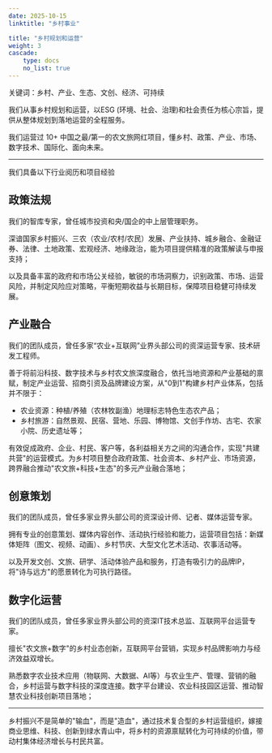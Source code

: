 ```yaml
---
date: 2025-10-15
linktitle: "乡村事业"

title: "乡村规划和运营"
weight: 3
cascade:
    type: docs
    no_list: true
---
```


关键词：乡村、产业、生态、文创、经济、可持续

我们从事乡村规划和运营，以ESG (环境、社会、治理)和社会责任为核心宗旨，提供从整体规划到落地运营的全程服务。

我们运营过 10+ 中国之最/第一的农文旅网红项目，懂乡村、政策、产业、市场、数字技术、国际化、面向未来。


---

我们具备以下行业阅历和项目经验

## 政策法规

我们的智库专家，曾任城市投资和央/国企的中上层管理职务。

深谙国家乡村振兴、三农（农业/农村/农民）发展、产业扶持、城乡融合、金融证券、法律、土地政策、宏观经济、地缘政治，能为项目提供精准的政策解读与申报支持；

以及具备丰富的政府和市场公关经验，敏锐的市场洞察力，识别政策、市场、运营风险，并制定风险应对策略，平衡短期收益与长期目标，保障项目稳健可持续发展。


## 产业融合

我们的团队成员，曾任多家“农业+互联网”业界头部公司的资深运营专家、技术研发工程师。

善于将前沿科技、数字技术与乡村农文旅深度融合，依托当地资源和产业基础的禀赋，制定产业运营、招商引资及品牌建设方案，从"0到1"构建乡村产业体系，包括并不限于：

- 农业资源：种植/养殖（农林牧副渔）地理标志特色生态农产品；
- 乡村旅游：自然景观、民宿、营地、乐园、博物馆、文创手作坊、古宅、农家小院、历史遗址等；

有效促成政府、企业、村民、客户等，各利益相关方之间的沟通合作，实现"共建共营"的运营模式。为乡村项目整合政府政策、社会资本、乡村产业、市场资源，跨界融合推动"农文旅+科技+生态"的多元产业融合落地；


## 创意策划

我们的团队成员，曾任多家业界头部公司的资深设计师、记者、媒体运营专家。

拥有专业的创意策划、媒体内容创作、活动执行经验和能力，运营项目包括：新媒体矩阵（图文、视频、动画）、乡村节庆、大型文化艺术活动、农事活动等。

以及开发文创、文旅、研学、活动体验产品和服务，打造有吸引力的品牌IP，将"诗与远方"的愿景转化为可执行路径。


## 数字化运营 

我们的团队成员，曾任多家业界头部公司的资深IT技术总监、互联网平台运营专家。

擅长"农文旅+数字"的乡村业态创新，互联网平台营销，实现乡村品牌影响力与经济效益双增长。

熟悉数字农业技术应用（物联网、大数据、AI等）与农业生产、管理、营销的融合，乡村运营与数字科技的深度连接。数字平台建设、农业科技园区运营、推动智慧农业科技创新项目落地；

--- 
乡村振兴不是简单的"输血"，而是"造血"，通过技术复合型的乡村运营组织，嫁接商业思维、科技、创新到绿水青山中，将乡村的资源禀赋转化为可持续的价值，带动村集体经济增长与村民共富。